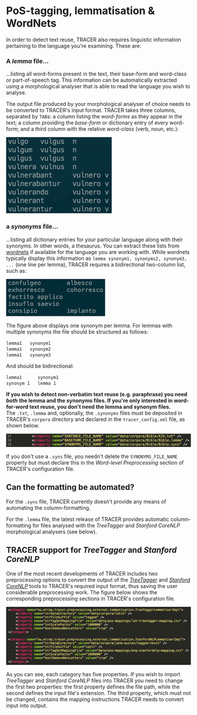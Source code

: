 # PoS-tagging, lemmatisation & WordNets

In order to detect text reuse, TRACER also requires linguistic information pertaining to the language you're examining. These are:

### A _lemma_ file...

...listing all word-forms present in the text, their base-form and word-class or part-of-speech tag. This information can be automatically extracted using a morphological analyser that is able to read the language you wish to analyse.

The output file produced by your morphological analyser of choice needs to be converted to TRACER's input format. TRACER takes three columns, separated by `TAB`s: a column listing the _word-forms_ as they appear in the text; a column providing the _base-form_ or dictionary entry of every word-form; and a third column with the relative _word-class_ \(verb, noun, etc.\):

![This TAB-separated three-column .txt file contains information TRACER needs in order to detect text reuse in Latin texts.](../.gitbook/assets/lemma-file.png)

### a _synonyms_ file...

...listing all dictionary entries for your particular language along with their synonyms. In other words, a thesaurus. You can extract these lists from [wordnets](http://globalwordnet.org/wordnets-in-the-world/) if available for the language you are working with. While wordnets typically display this information as `lemma synonym1, synonyms2, synonym3, ...` \(one line per lemma\), TRACER requires a bidirectional two-column list, such as:

![This TAB-separated two-column .txt file contains information TRACER needs in order to detect looser forms of text reuse in Latin texts, such as paraphrase. The left column contains the base-form or lemma and the right column one of its synonyms.](../.gitbook/assets/syns-file.png)

The figure above displays one synonym per lemma. For lemmas with multiple synonyms the file should be structured as follows:

```text
lemma1   synonym1
lemma1   synonym2
lemma1   synonym3
```

And should be bidirectional:

```text
lemma1      synonym1
synonym 1   lemma 1
```

**If you wish to detect non-verbatim text reuse \(e.g. paraphrase\) you need** _**both**_ **the lemma and the synonyms files. If you're only interested in word-for-word text reuse, you don't need the lemma and synonym files.**  
The `.txt`, `.lemma` and, optionally, the `.synonyms` files must be deposited in TRACER's `corpora` directory and declared in the `tracer_config.xml` file, as shown below.

![The path of the input files must be specified in the tracer\_config.xml file.](../.gitbook/assets/path.png)

If you don't use a `.syns` file, you needn't delete the `SYNONYMS_FILE_NAME` property but must declare this in the _Word-level Preprocessing_ section of TRACER's configuration file.

## Can the formatting be automated?

For the `.syns` file, TRACER currently doesn't provide any means of automating the column-formatting.

For the `.lemma` file, the latest release of TRACER provides automatic column-formatting for files analysed with the _TreeTagger_ and _Stanford CoreNLP_ morphological analysers \(see below\).

## TRACER support for _TreeTagger_ and _Stanford CoreNLP_

One of the most recent developments of TRACER includes two preprocessing options to convert the output of the [_TreeTagger_](http://www.cis.uni-muenchen.de/~schmid/tools/TreeTagger/) and [_Stanford CoreNLP_](http://stanfordnlp.github.io/CoreNLP/) tools to TRACER's required input format, thus saving the user considerable preprocessing work. The figure below shows the corresponding preprocessing sections in TRACER's configuration file.

![TRACER preprocessing configuration options to import and convert TreeTagger and Stanford CoreNLP output to the required text reuse detection input format.](../.gitbook/assets/preprocessing-treetagger-stanford.png)

As you can see, each category has five properties. If you wish to import _TreeTagger_ and _Stanford CoreNLP_ files into TRACER you need to change the first two properties: the first property defines the file path, while the second defines the input file's extension. The third property, which must not be changed, contains the mapping instructions TRACER needs to convert input into output.


